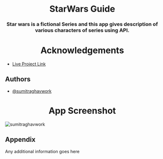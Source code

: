 <h1 align="center">StarWars Guide</h1>
<h3 align="center">Star wars is a fictional Series and this app gives description of various characters of series using API.</h3>

<h1 align="center">Acknowledgements</h1>

- [Live Project Link](https://sumitraghavwork.github.io/starwars/)

## Authors

- [@sumitraghavwork](https://github.com/sumitraghavwork)

<h1 align="center">App Screenshot</h1>

<p align="left"> <img src="https://sumitraghavwork.github.io/data/starwars.png" alt="sumitraghavwork" /> </p>

## Appendix

Any additional information goes here
